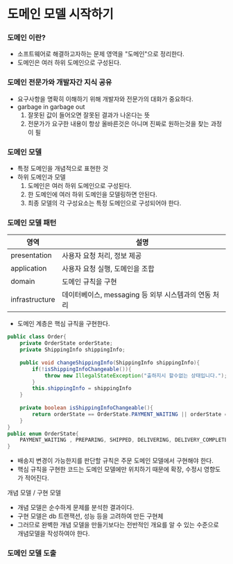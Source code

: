 # 도메인 모델 시작하기
### 도메인 이란?
- 소프트웨어로 해결하고자하는 문제 영역을 "도메인"으로 정리한다.
- 도메인은 여러 하위 도메인으로 구성된다.

### 도메인 전문가와 개발자간 지식 공유
- 요구사항을 명확히 이해하기 위해 개발자와 전문가의 대화가 중요하다.
- garbage in garbage out
  1. 잘못된 값이 들어오면 잘못된 결과가 나온다는 뜻
  2. 전문가가 요구한 내용이 항상 올바른것은 아니며 진짜로 원하는것을 찾는 과정이 필
 
### 도메인 모델
- 특정 도메인을 개념적으로 표현한 것
- 하위 도메인과 모델
  1. 도메인은 여러 하위 도메인으로 구성된다.
  2. 한 도메인에 여러 하위 도메인을 모델링하면 안된다.
  3. 최종 모델의 각 구성요소는 특정 도메인으로 구성되어야 한다.
 
### 도메인 모델 패턴
|영역|설명|
|---|---|
|presentation|사용자 요청 처리, 정보 제공|
|application|사용자 요청 실행, 도메인을 조합|
|domain|도메인 규칙을 구현|
|infrastructure|데이터베이스, messaging 등 외부 시스템과의 연동 처리|

- 도메인 계층은 핵심 규칙을 구현한다.

```java
public class Order{
    private OrderState orderState;
    private ShippingInfo shippingInfo;
    
    public void changeShippingInfo(ShippingInfo shippingInfo){
        if(!isShippingInfoChangeable()){
            throw new IllegalStateException("출하지시 할수없는 상태입니다.");                    
        }
        this.shippingInfo = shippingInfo
    }
    
    private boolean isShippingInfoChangeable(){
        return orderState == OrderState.PAYMENT_WAITING || orderState == OrderState.PREPARING;
    }
}
public enum OrderState{
    PAYMENT_WAITING , PREPARING, SHIPPED, DELIVERING, DELIVERY_COMPLETED;
}
```
- 배송지 변경이 가능한지를 판단할 규칙은 주문 도메인 모델에서 구현해야 한다.
- 핵심 규칙을 구현한 코드는 도메인 모델에만 위치하기 때문에 확장, 수정시 영향도가 적어진다.

개념 모델 / 구현 모델
- 개념 모델은 순수하게 문제를 분석한 결과이다.
- 구현 모델은 db 트랜잭션, 성능 등을 고려하여 만든 구현체
- 그러므로 완벽한 개념 모델을 만들기보다는 전반적인 개요를 알 수 있는 수준으로 개념모델을 작성하여야 한다.

### 도메인 모델 도출
